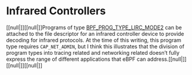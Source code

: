 # Infrared Controllers

[[null|]][[null|]]Programs of type [BPF_PROG_TYPE_LIRC_MODE2](https://oreil.ly/AwG1C) can be attached to the file descriptor for an infrared controller device to provide decoding for infrared protocols. At the time of this writing, this program type requires `CAP_NET_ADMIN`, but I think this illustrates that the division of program types into tracing related and networking related doesn’t fully express the range of different applications that eBPF can address.[[null|]][[null|]][[null|]]